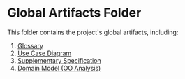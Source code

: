 # Global Artifacts Folder

This folder contains the project's global artifacts, including:
1. [Glossary](glossary.md)
2. [Use Case Diagram](use-case-diagram.md)
3. [Supplementary Specification](SupplementarySpecifications.md)
4. [Domain Model (OO Analysis)](analysis.md)